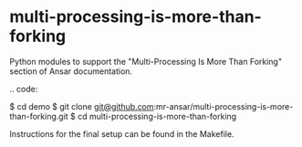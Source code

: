 # multi-processing-is-more-than-forking

Python modules to support the "Multi-Processing Is More Than Forking" section of Ansar documentation.

.. code:

   $ cd demo
   $ git clone git@github.com:mr-ansar/multi-processing-is-more-than-forking.git
   $ cd multi-processing-is-more-than-forking

Instructions for the final setup can be found in the Makefile.
